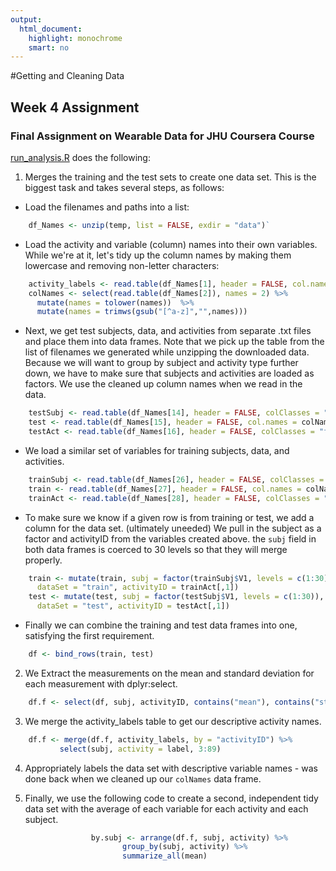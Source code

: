 ```yaml
---
output: 
  html_document: 
    highlight: monochrome
    smart: no
---
```

#Getting and Cleaning Data

## Week 4 Assignment

### Final Assignment on Wearable Data for JHU Coursera Course

[run_analysis.R](run_analysis.R) does the following:

1. Merges the training and the test sets to create one data set. This is the biggest task and takes several steps, as follows:

  * Load the filenames and paths into a list:
```r
    df_Names <- unzip(temp, list = FALSE, exdir = "data")`
```
  * Load the activity and variable (column) names into their own variables. While we're at it, let's tidy up the column names by making them lowercase and removing non-letter characters:
```r
    activity_labels <- read.table(df_Names[1], header = FALSE, col.names = c("activityID", "label"))
    colNames <- select(read.table(df_Names[2]), names = 2) %>% 
      mutate(names = tolower(names))  %>%
      mutate(names = trimws(gsub("[^a-z]","",names)))
```
  * Next, we get test subjects, data, and activities from separate .txt files and place them into data frames. Note that we pick up the table from the list of filenames we generated while unzipping the downloaded data. Because we will want to group by subject and activity type further down, we have to make sure that subjects and activities are loaded as factors. We use the cleaned up column names when we read in the data.
```r
    testSubj <- read.table(df_Names[14], header = FALSE, colClasses = "factor") 
    test <- read.table(df_Names[15], header = FALSE, col.names = colNames$names) 
    testAct <- read.table(df_Names[16], header = FALSE, colClasses = "factor") 
```

  * We load a similar set of variables for training subjects, data, and activities. 
```r
    trainSubj <- read.table(df_Names[26], header = FALSE, colClasses = "factor") 
    train <- read.table(df_Names[27], header = FALSE, col.names = colNames$names) 
    trainAct <- read.table(df_Names[28], header = FALSE, colClasses = "factor") 
```
  * To make sure we know if a given row is from training or test, we add a column for the data set. (ultimately uneeded) We pull in the subject as a factor and activityID from the variables created above. the `subj` field in both data frames is coerced to 30 levels so that they will merge properly.
```r
    train <- mutate(train, subj = factor(trainSubj$V1, levels = c(1:30)), 
      dataSet = "train", activityID = trainAct[,1])
    test <- mutate(test, subj = factor(testSubj$V1, levels = c(1:30)), 
      dataSet = "test", activityID = testAct[,1])
``` 
  * Finally we can combine the training and test data frames into one, satisfying the first requirement.
```r
    df <- bind_rows(train, test)
```
2. We Extract the measurements on the mean and standard deviation for each measurement with dplyr:select.
```r
    df.f <- select(df, subj, activityID, contains("mean"), contains("std"))`
```
3. We merge the activity_labels table to get our descriptive activity names.
```r
    df.f <- merge(df.f, activity_labels, by = "activityID") %>%
           select(subj, activity = label, 3:89)
```
4. Appropriately labels the data set with descriptive variable names - was done back when we cleaned up our `colNames` data frame.

5. Finally, we use the following code to create a second, independent tidy data set with the average of each variable for each activity and each subject.
```r
                  by.subj <- arrange(df.f, subj, activity) %>%
                         group_by(subj, activity) %>%
                         summarize_all(mean)
```
